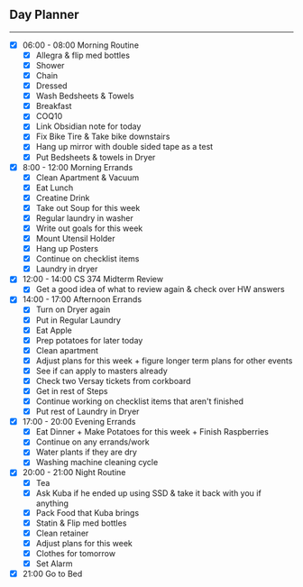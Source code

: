 ## Day Planner
---
- [x] 06:00 - 08:00 Morning Routine
	- [x] Allegra & flip med bottles
	- [x] Shower
	- [x] Chain
	- [x] Dressed
	- [x] Wash Bedsheets & Towels 
	- [x] Breakfast
	- [x] COQ10
	- [x] Link Obsidian note for today
	- [x] Fix Bike Tire & Take bike downstairs
	- [x] Hang up mirror with double sided tape as a test 
	- [x] Put Bedsheets & towels in Dryer
- [x] 8:00 - 12:00 Morning Errands
	- [x] Clean Apartment & Vacuum
	- [x] Eat Lunch
	- [x] Creatine Drink
	- [x] Take out Soup for this week
	- [x] Regular laundry in washer
	- [x] Write out goals for this week
	- [x] Mount Utensil Holder
	- [x] Hang up Posters
	- [x] Continue on checklist items
	- [x] Laundry in dryer
- [x] 12:00 - 14:00 CS 374 Midterm Review
	- [x] Get a good idea of what to review again & check over HW answers 
- [x] 14:00 - 17:00 Afternoon Errands
	- [x] Turn on Dryer again
	- [x] Put in Regular Laundry
	- [x] Eat Apple
	- [x] Prep potatoes for later today
	- [x] Clean apartment
	- [x] Adjust plans for this week + figure longer term plans for other events
	- [x] See if can apply to masters already
	- [x] Check two Versay tickets from corkboard
	- [x] Get in rest of Steps 
	- [x] Continue working on checklist items that aren't finished
	- [x] Put rest of Laundry in Dryer
- [x] 17:00 - 20:00 Evening Errands
	- [x] Eat Dinner + Make Potatoes for this week + Finish Raspberries
	- [x] Continue on any errands/work
	- [x] Water plants if they are dry
	- [x] Washing machine cleaning cycle
- [x] 20:00 - 21:00 Night Routine
	- [x] Tea
	- [x] Ask Kuba if he ended up using SSD & take it back with you if anything
	- [x] Pack Food that Kuba brings
	- [x] Statin & Flip med bottles
	- [x] Clean retainer
	- [x] Adjust plans for this week
	- [x] Clothes for tomorrow
	- [x] Set Alarm
- [x] 21:00 Go to Bed